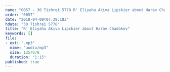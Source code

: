 ```yaml
---
name: "0057 - 30 Tishrei 5778 R' Eliyahu Akiva Lipskier about Harav Chadakov"
order: "0057"
date: "2018-04-09T07:39:18Z"
hdate: "30 Tishrei 5778"
title: "R' Eliyahu Akiva Lipskier about Harav Chadakov"
keywords: []
file:
- ext: ".mp3"
  mime: "audio/mp3"
  size: 1257678
  duration: "1:15"
published: true
---
```


